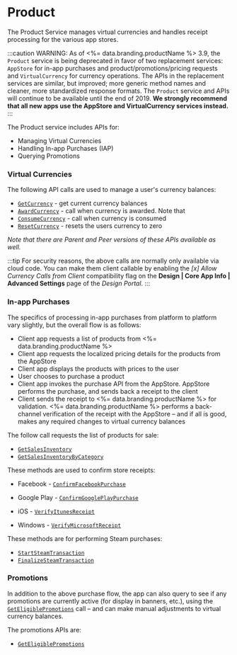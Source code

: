 # Product




The Product Service manages virtual currencies and handles receipt processing for the various app stores. 

:::caution
WARNING: As of <%= data.branding.productName %> 3.9, the <code>Product</code> service is being deprecated in favor of two replacement services: <code>AppStore</code> for in-app purchases and product/promotions/pricing requests and <code>VirtualCurrency</code> for currency operations. The APIs in the replacement services are similar, but improved; more generic method names and cleaner, more standardized response formats. The <code>Product</code> service and APIs will continue to be available until the end of 2019. <strong>We strongly recommend that all new apps use the AppStore and VirtualCurrency services instead.</strong> 
:::   


The Product service includes APIs for:

* Managing Virtual Currencies
* Handling In-app Purchases (IAP)
* Querying Promotions

### Virtual Currencies

The following API calls are used to manage a user's currency balances:

* <code>[GetCurrency](/api/capi/product/getcurrency)</code> - get current currency balances
* <code>[AwardCurrency](/api/capi/product/awardcurrency)</code> - call when currency is awarded. Note that 
* <code>[ConsumeCurrency](/api/capi/product/consumecurrency)</code> - call when currency is consumed
* <code>[ResetCurrency](/api/capi/product/resetcurrency)</code> - resets the users currency to zero

*Note that there are Parent and Peer versions of these APIs available as well.*

:::tip
For security reasons, the above calls are normally only available via cloud code. You can make them client callable by enabling the <em>[x] Allow Currency Calls from Client</em> compatibility flag on the <strong>Design | Core App Info | Advanced Settings</strong> page of the <em>Design Portal</em>.
:::


### In-app Purchases

The specifics of processing in-app purchases from platform to platform vary slightly, but the overall flow is as follows:

- Client app requests a list of products from <%= data.branding.productName %>
- Client app requests the localized pricing details for the products from the AppStore
- Client app displays the products with prices to the user
- User chooses to purchase a product
- Client app invokes the purchase API from the AppStore.  AppStore performs the purchase, and sends back a receipt to the client
- Client sends the receipt to <%= data.branding.productName %> for validation.  <%= data.branding.productName %> performs a back-channel verification of the receipt with the AppStore – and if all is good, makes any required changes to virtual currency balances

The follow call requests the list of products for sale:

* <code>[GetSalesInventory](/api/capi/product/getsalesinventory)</code>
* <code>[GetSalesInventoryByCategory](/api/capi/product/getsalesinventorybycategory)</code>

These methods are used to confirm store receipts:

* Facebook - <code>[ConfirmFacebookPurchase](/api/capi/product/confirmfacebookpurchase)</code>
* Google Play - <code>[ConfirmGooglePlayPurchase](/api/capi/product/confirmgoogleplaypurchase)</code>
* iOS - <code>[VerifyItunesReceipt](/api/capi/product/verifyitunesreceipt)</code>

* Windows - <code>[VerifyMicrosoftReceipt](/api/capi/product/verifymicrosoftreceipt)</code>

These methods are for performing Steam purchases:

* <code>[StartSteamTransaction](/api/capi/product/startsteamtransaction)</code>
* <code>[FinalizeSteamTransaction](/api/capi/product/finalizesteamtransaction)</code>


### Promotions

In addition to the above purchase flow, the app can also query to see if any promotions are currently active (for display in banners, etc.), using the <code>[GetEligiblePromotions](/api/capi/product/geteligiblepromotions)</code> call – and can make manual adjustments to virtual currency balances.

The promotions APIs are:

* <code>[GetEligiblePromotions](/api/capi/product/geteligiblepromotions)</code>




<DocCardList />